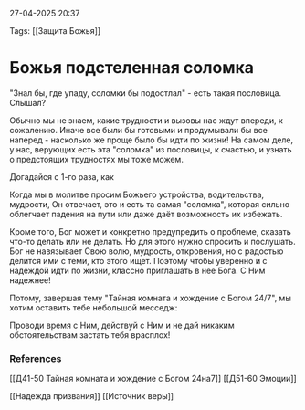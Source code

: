 27-04-2025 20:37

Tags: 
[[Защита Божья]]
# Божья подстеленная соломка

"Знал бы, где упаду, соломки бы подостлал" - есть такая пословица. Слышал?
 
Обычно мы не знаем, какие трудности и вызовы нас ждут впереди, к сожалению. Иначе все были бы готовыми и продумывали бы все наперед - насколько же проще было бы идти по жизни! На самом деле, у нас, верующих есть эта "соломка" из пословицы, к счастью, и узнать о предстоящих трудностях мы тоже можем. 

Догадайся с 1-го раза, как

Когда мы в молитве просим Божьего устройства, водительства, мудрости, Он отвечает, это и есть та самая "соломка", которая сильно облегчает падения на пути или даже даёт возможность их избежать.

Кроме того, Бог может и конкретно предупредить о проблеме, сказать что-то делать или не делать. Но для этого нужно спросить и послушать. Бог не навязывает Свою волю, мудрость, откровения, но с радостью делится ими с теми, кто этого ищет. Поэтому чтобы уверенно и с надеждой идти по жизни, классно приглашать в нее Бога. С Ним надежнее!

Потому, завершая тему "Тайная комната и хождение с Богом 24/7", мы хотим оставить тебе небольшой месседж:

Проводи время с Ним, действуй с Ним и не дай никаким обстоятельствам застать тебя врасплох!

### References
[[Д41-50 Тайная комната и хождение с Богом 24на7]]
[[Д51-60 Эмоции]]

[[Надежда призвания]]
[[Источник веры]]